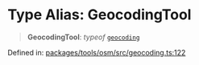 # Type Alias: GeocodingTool

> **GeocodingTool**: *typeof* [`geocoding`](../variables/geocoding.md)

Defined in: [packages/tools/osm/src/geocoding.ts:122](https://github.com/GeoDaCenter/openassistant/blob/37d127dc7a76d6b5cf9de906c055e4c904e3dfed/packages/tools/osm/src/geocoding.ts#L122)
